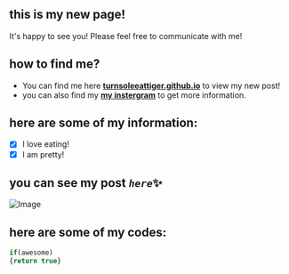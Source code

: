 ## this is my new page!
It's happy to see you!
Please feel free to communicate with me!

## how to find me?
* You can find me here **[turnsoleeattiger.github.io](https://turnsoleeattiger.github.io/)** to view my new post!
* you can also find my **[my instergram](https://www.instagram.com/turnsoleeattiger/)** to get more information.

## here are some of my information:
- [x] I love eating!
- [x] I am pretty!

## you can see my post *`here`*:sparkles:
![Image](https://www.instagram.com/p/BgciUm7l0Mq/?taken-by=)

## here are some of my codes:
```javascript
if(awesome)
{return true}
```




 

 
 
